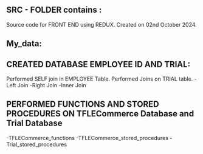 ## SRC - FOLDER contains : 
  Source code for FRONT END using REDUX.
  Created on 02nd October 2024.
## My_data:  
## CREATED DATABASE EMPLOYEE ID AND TRIAL:
  Performed SELF join in EMPLOYEE Table.
  Performed Joins on TRIAL table.
  -Left Join
  -Right Join
  -Inner Join
## PERFORMED FUNCTIONS AND STORED PROCEDURES ON TFLECommerce Database and Trial Database
  -TFLECommerce_functions 
  -TFLECommerce_stored_procedures
  -Trial_stored_procedures
